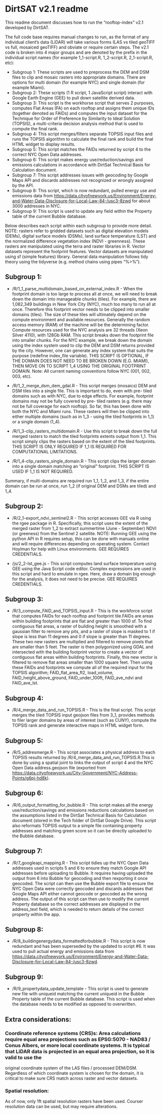 # DirtSAT v2.1 readme 


This readme document discusses how to run the “rooftop-index” v2.1 developed by DirtSAT. 


The full code base requires manual changes to run, as the format of any individual client’s data (LiDAR) will take various forms (LAS vs tiled geoTIFF vs full, mosaiced geoTIFF) and obviate or require certain steps. The v2.1 code is broken into 4 major groups and are denoted by the prefix in the individual script names (for example 1_1-script.R, 1_2-script.R, 2_1-script.R, etc):
* Subgroup 1: These scripts are used to preprocess the DEM and DSM files to clip and mosaic rasters into appropriate domains. There are options for multi domain (for example NYC) and single domain (for example Miami). 
* Subgroup 2: These scripts (1 R script, 1 JavaScript script) interact with Google Earth Engine (GEE) to pull down satellite derived data. 
* Subgroup 3: This script is the workhorse script that serves 2 purposes, computes Flat Areas (FA) on each rooftop and assigns them unique IDs (together denoted as FAIDs) and computes the input dataset for the Technique for Order of Preference by Similarity to Ideal Solution (TOPSIS), a multi-criteria decision analysis method that is used to compute the final rank. 
* Subgroup 4:  This script merges/filters separate TOPSIS input files and runs the TOPSIS algorithm to calculate the final rank and build the final HTML widget to display results.
* Subgroup 5: This script matches the FAIDs returned by script 4 to the correct NYC Open Data addresses.
* Subgroup 6: This script makes energy use/reduction/savings and emissions calculations in accordance with DirtSat Technical Basis for Calculation document.
* Subgroup 7: This script addresses issues with geocoding by Google Maps API and discards addresses not recognized or wrongly assigned by the API.
* Subgroup 8: This script, which is now redundant, pulled energy use and emissions data from https://data.cityofnewyork.us/Environment/Energy-and-Water-Data-Disclosure-for-Local-Law-84-/usc3-8zwd for about 3000 addresses in NYC.
* Subgroup 9: This script is used to update any field within the Property table of the current Bubble database.



Below describes each script within each subgroup to provide more detail. NOTE: rasters refer to gridded datasets such as digital elevation models (DEMs), digital surface models (DSMs), land surface temperature (LST) and the normalized difference vegetation index (NDVI - greenness). These rasters are manipulated using the terra and raster libraries in R. Vector datasets represent the footprint features. Vector datasets are manipulated using sf (simple features) library. General data manipulation follows tidy theory using the tidyverse (e.g. method chains using pipes “%>%”). 


## Subgroup 1: 
* /R/1_1_parse_multidomain_based_on_external_index.R - When the footprint domain is too large to process all at once, we will need to break down the domain into manageable chunks (tiles). For example, there are 1,082,349 buildings in New York City (NYC), much too many to run all at once. Therefore this footprint vector needs to be clipped into smaller domains (tiles). The size of these tiles will ultimately depend on the compute environment and available resources. Generally the random access memory (RAM) of the machine will be the determining factor. Compute resources used for the NYC analysis are 32 threads (Xeon Silver 4110), with 128Gb RAM. This script breaks down the footprint file into smaller chunks. For the NYC example, we break down the domain using the index system used to clip the DEM and DSM returns provided by the city. However, one can generate any index system that suits the purpose (redefine index_file variable).  THIS SCRIPT IS OPTIONAL, IF THE DOMAIN DOES NOT NEED TO BE BROKEN DOWN (E.G. MIAMI), THEN MOVE ON TO SCRIPT 1_4 USING THE ORIGINAL FOOTPRINT DOMAIN. Note: All current naming conventions follow NYC (001, 002, 003, etc). 


* /R/1_2_merge_dsm_dem_gdal.R - This script merges (mosaics) DEM and DSM tiles into a single file. This is important to do, even with pre- tiled domains such as with NYC, due to edge effects. For example, footprint domains may not be fully covered by pre- tiled rasters (e.g. there may not be full coverage for each rooftop). So far, this has been done with both the NYC and Miami runs.  These rasters will then be clipped into either multiple domains (such as in 1_3 - using the tiled footprints in 1_1) or a single domain (1_4). 


* /R/1_3-clip_rasters_multidomain.R - Use this script to break down the full merged rasters to match the tiled footprints extents output from 1_1. This script simply clips the rasters based on the extent of the tiled footprints. THIS SCRIPT IS ONLY REQUIRED IF 1_1 IS REQUIRED FOR COMPUTATIONAL LIMITATIONS. 


* /R/1_4-clip_rasters_single_domain.R - This script clips the larger domain into a single domain matching an “original” footprint. THIS SCRIPT IS USED IF 1_1 IS NOT REQUIRED. 


Summary, if multi-domains are required run 1_1, 1_2, and 1_3, if the entire domain can be run at once, run 1_2 (if original DEM and DSMs are tiled) and 1_4. 


## Subgroup 2: 
* /R/2_1-export_ndvi_sentinel2.R - This script accesses GEE via R using the rgee package in R. Specifically, this script uses the extent of the merged raster from 1_2 to extract summertime (June - September) NDVI (or greeness) from the Sentinel 2 satellite. NOTE: Running GEE using the python API in R requires setup, this can be done with manuals online and will require differences depending on operating system. Contact Hoylman for help with Linux environments.  GEE REQUIRES CREDENTIALS. 


* /js/2_2-lst_gee.js - This script computes land surface temperature using GEE using the Java Script code editor. Complex expressions are used in this script and hard to emulate in rgee. Here, draw a domain big enough for the analysis, it does not need to be precise. GEE REQUIRES CREDENTIALS. 


## Subgroup 3: 
* /R/3_compute_FAID_and_TOPSIS_input.R - This is the workforce script that computes FAIDs for each rooftop and footprint tile.FAIDs are areas within building footprints that are flat and greater than 1000 sf. To find contiguous flat areas, a raster of building height is smoothed with a gaussian filter to remove any pits, and a raster of slope is masked to 1 if slope is less than 11 degrees and 0 if slope is greater than 11 degrees. These two new rasters are multiplied and filtered to remove pixels that are smaller than 5 feet. The raster is then polygonized using GDAL and intersected with the building footprint vector to create a vector of contiguous flat areas within building footprints. Finally, this new vector is filtered to remove flat areas smaller than 1000 square feet. Then using these FAIDs and footprints we compute all of the required input for the TOPSIS algorithm; FAID_flat_area_ft2, load_volume, FAID_height_above_ground, FAID_under_100ft, FAID_ave_ndvi and FAID_ave_lst.


## Subgroup 4: 
* /R/4_merge_data_and_run_TOPSIS.R - This is the final script. This script merges the tiled TOPSIS input geojson files from 3_1, provides methods to filer larger domains by areas of interest (such as CUNY), compute the TOPSIS rank and generate interactive maps in HTML widget form. 


## Subgroup 5: 
* /R/5_addresmerge.R - This script associates a physical address to each TOPSIS results returned by /R/4_merge_data_and_run_TOPSIS.R.This is done by using a spatial joint to links the output of script 4 and the NYC Open Data address.geojson file (exported from https://data.cityofnewyork.us/City-Government/NYC-Address-Points/g6pj-hd8k).

## Subgroup 6: 
* /R/6_output_formatting_for_bubble.R - This script makes all the energy use/reduction/savings and emissions reductions calculations based on the assumptions listed in the DirtSat Technical Basis for Calculation document (stored in the Tech folder of DirtSat Google Drive).
This script also reformats TOPSIS output to a simple file containing property addresses and matching green score so it can be directly uploaded to the Bubble database.


## Subgroup 7: 
* /R/7_googleapi_mapping.R - This script tidies up the NYC Open Data addresses used in scripts 5 and 6 to ensure they 
match Google API addresses before uploading to Bubble. It requires having uploaded the output from 6 into Bubble for geocoding and then rexporting it once geocoded. The script can then use the Bubble export file to ensure the NYC Open Data were correctly geocoded and discards addresses that Google Maps API either cannot geocode or geocoded as the wrong address. The output of this script can then use to modify the current Property database so the correct addresses are displayed in the address_text field, which is needed to return details of the correct property within the app.


## Subgroup 8: 
* /R/8_buildingenergydata_formattedforbubble.R - This script is now redundant and has been superseded by the updated to script #6. It was used to pull actual energy and emissions data from https://data.cityofnewyork.us/Environment/Energy-and-Water-Data-Disclosure-for-Local-Law-84-/usc3-8zwd.

## Subgroup 9: 
* /R/9_propertydata_update_template - This script is used to generate new file with uniqueid matching the current uniqueid in the Bubble Property table of the current Bubble database. This script is used when the database needs to be modified as opposed to overwritten.


## Extra considerations:


### Coordinate reference systems (CRS)s: Area calculations require equal area projections such as EPSG:5070 - NAD83 / Conus Albers, or more local coordinate systems. It is typical that LiDAR data is projected in an equal area projection, so it is valid to use the 
original coordinate system of the LAS files / processed DEM/DSM. Regardless of which coordinate system is chosen for the domain, it is critical to make sure CRS match across raster and vector datasets. 


### Spatial resolution: 


As of now, only 1ft spatial resolution rasters have been used. Courser resolution data can be used, but may require alterations.
